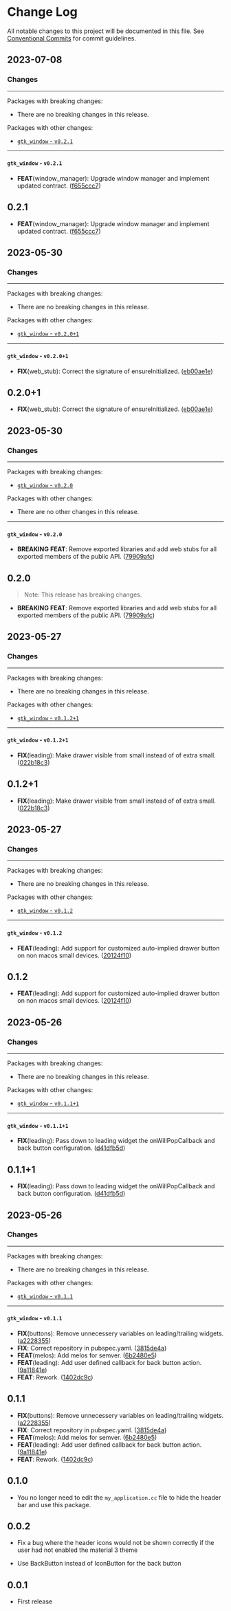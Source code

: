 # Change Log

All notable changes to this project will be documented in this file.
See [Conventional Commits](https://conventionalcommits.org) for commit guidelines.

## 2023-07-08

### Changes

---

Packages with breaking changes:

 - There are no breaking changes in this release.

Packages with other changes:

 - [`gtk_window` - `v0.2.1`](#gtk_window---v021)

---

#### `gtk_window` - `v0.2.1`

 - **FEAT**(window_manager): Upgrade window manager and implement updated contract. ([f655ccc7](https://github.com/helpisdev/gtk_window.git/commit/f655ccc7d1809061fe321281f9c1435eaf936093))

## 0.2.1

 - **FEAT**(window_manager): Upgrade window manager and implement updated contract. ([f655ccc7](https://github.com/helpisdev/gtk_window.git/commit/f655ccc7d1809061fe321281f9c1435eaf936093))


## 2023-05-30

### Changes

---

Packages with breaking changes:

 - There are no breaking changes in this release.

Packages with other changes:

 - [`gtk_window` - `v0.2.0+1`](#gtk_window---v0201)

---

#### `gtk_window` - `v0.2.0+1`

 - **FIX**(web_stub): Correct the signature of ensureInitialized. ([eb00ae1e](https://github.com/helpisdev/gtk_window.git/commit/eb00ae1e4365b2ac2ef1b22726a52f181810449a))

## 0.2.0+1

 - **FIX**(web_stub): Correct the signature of ensureInitialized. ([eb00ae1e](https://github.com/helpisdev/gtk_window.git/commit/eb00ae1e4365b2ac2ef1b22726a52f181810449a))


## 2023-05-30

### Changes

---

Packages with breaking changes:

 - [`gtk_window` - `v0.2.0`](#gtk_window---v020)

Packages with other changes:

 - There are no other changes in this release.

---

#### `gtk_window` - `v0.2.0`

 - **BREAKING** **FEAT**: Remove exported libraries and add web stubs for all exported members of the public API. ([79909afc](https://github.com/helpisdev/gtk_window.git/commit/79909afca8f9f6f918d465408032b398363f623a))

## 0.2.0

> Note: This release has breaking changes.

 - **BREAKING** **FEAT**: Remove exported libraries and add web stubs for all exported members of the public API. ([79909afc](https://github.com/helpisdev/gtk_window.git/commit/79909afca8f9f6f918d465408032b398363f623a))


## 2023-05-27

### Changes

---

Packages with breaking changes:

 - There are no breaking changes in this release.

Packages with other changes:

 - [`gtk_window` - `v0.1.2+1`](#gtk_window---v0121)

---

#### `gtk_window` - `v0.1.2+1`

 - **FIX**(leading): Make drawer visible from small instead of of extra small. ([022b18c3](https://github.com/helpisdev/gtk_window.git/commit/022b18c3ee238ea20bd688e5f6600e94e421f686))

## 0.1.2+1

 - **FIX**(leading): Make drawer visible from small instead of of extra small. ([022b18c3](https://github.com/helpisdev/gtk_window.git/commit/022b18c3ee238ea20bd688e5f6600e94e421f686))


## 2023-05-27

### Changes

---

Packages with breaking changes:

 - There are no breaking changes in this release.

Packages with other changes:

 - [`gtk_window` - `v0.1.2`](#gtk_window---v012)

---

#### `gtk_window` - `v0.1.2`

 - **FEAT**(leading): Add support for customized auto-implied drawer button on non macos small devices. ([20124f10](https://github.com/helpisdev/gtk_window.git/commit/20124f10f06dd7a334dff26c13202b20a1613c27))

## 0.1.2

 - **FEAT**(leading): Add support for customized auto-implied drawer button on non macos small devices. ([20124f10](https://github.com/helpisdev/gtk_window.git/commit/20124f10f06dd7a334dff26c13202b20a1613c27))


## 2023-05-26

### Changes

---

Packages with breaking changes:

 - There are no breaking changes in this release.

Packages with other changes:

 - [`gtk_window` - `v0.1.1+1`](#gtk_window---v0111)

---

#### `gtk_window` - `v0.1.1+1`

 - **FIX**(leading): Pass down to leading widget the onWillPopCallback and back button configuration. ([d41dfb5d](https://github.com/helpisdev/gtk_window.git/commit/d41dfb5dee0dd5deefc5c5ea3eddf399b74b1411))

## 0.1.1+1

 - **FIX**(leading): Pass down to leading widget the onWillPopCallback and back button configuration. ([d41dfb5d](https://github.com/helpisdev/gtk_window.git/commit/d41dfb5dee0dd5deefc5c5ea3eddf399b74b1411))


## 2023-05-26

### Changes

---

Packages with breaking changes:

 - There are no breaking changes in this release.

Packages with other changes:

 - [`gtk_window` - `v0.1.1`](#gtk_window---v011)

---

#### `gtk_window` - `v0.1.1`

 - **FIX**(buttons): Remove unnecessery variables on leading/trailing widgets. ([a2228355](https://github.com/helpisdev/gtk_window.git/commit/a22283555ea14444282a4e33f790239eb0b34bea))
 - **FIX**: Correct repository in pubspec.yaml. ([3815de4a](https://github.com/helpisdev/gtk_window.git/commit/3815de4a2aa994f242179d95812b790cf2bae1fe))
 - **FEAT**(melos): Add melos for semver. ([6b2480e5](https://github.com/helpisdev/gtk_window.git/commit/6b2480e50bcc035f3f525e65b9ac5e20f190fccb))
 - **FEAT**(leading): Add user defined callback for back button action. ([9a11841e](https://github.com/helpisdev/gtk_window.git/commit/9a11841efaa3a3991fa9e479e7271048a9ec81d8))
 - **FEAT**: Rework. ([1402dc9c](https://github.com/helpisdev/gtk_window.git/commit/1402dc9c84ce30627ad6d811c9abcb6409a6bf58))

## 0.1.1

 - **FIX**(buttons): Remove unnecessery variables on leading/trailing widgets. ([a2228355](https://github.com/helpisdev/gtk_window.git/commit/a22283555ea14444282a4e33f790239eb0b34bea))
 - **FIX**: Correct repository in pubspec.yaml. ([3815de4a](https://github.com/helpisdev/gtk_window.git/commit/3815de4a2aa994f242179d95812b790cf2bae1fe))
 - **FEAT**(melos): Add melos for semver. ([6b2480e5](https://github.com/helpisdev/gtk_window.git/commit/6b2480e50bcc035f3f525e65b9ac5e20f190fccb))
 - **FEAT**(leading): Add user defined callback for back button action. ([9a11841e](https://github.com/helpisdev/gtk_window.git/commit/9a11841efaa3a3991fa9e479e7271048a9ec81d8))
 - **FEAT**: Rework. ([1402dc9c](https://github.com/helpisdev/gtk_window.git/commit/1402dc9c84ce30627ad6d811c9abcb6409a6bf58))

## 0.1.0

* You no longer need to edit the `my_application.cc` file to hide the header bar and use this package.

## 0.0.2

* Fix a bug where the header icons would not be shown correctly if the user had not enabled the material 3 theme

* Use BackButton instead of IconButton for the back button

## 0.0.1

* First release
